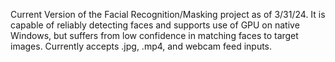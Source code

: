 Current Version of the Facial Recognition/Masking project as of 3/31/24. 
It is capable of reliably detecting faces and supports use of GPU on 
native Windows, but suffers from low confidence in matching faces to 
target images. Currently accepts .jpg, .mp4, and webcam feed inputs.
